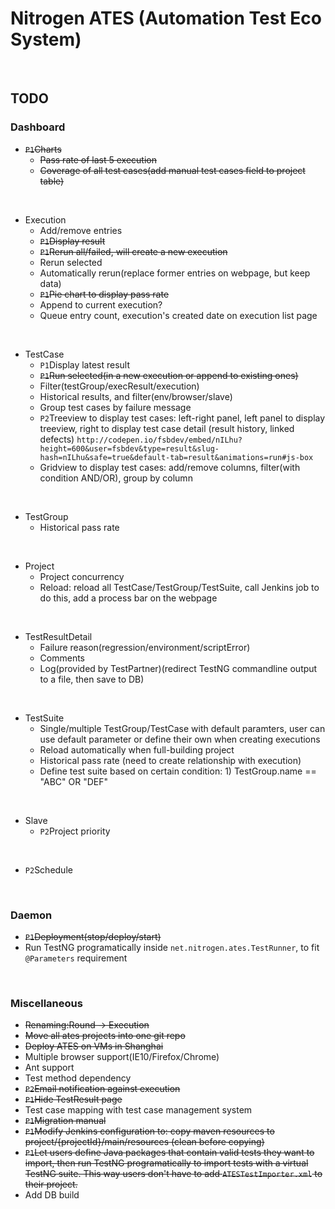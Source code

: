 # Nitrogen ATES (Automation Test Eco System)
<br/>

## TODO
### Dashboard
* ~~`P1`Charts~~
  * ~~Pass rate of last 5 execution~~
  * ~~Coverage of all test cases(add manual test cases field to project table)~~
<br/>

* Execution
  * Add/remove entries
  * ~~`P1`Display result~~
  * ~~`P1`Rerun all/failed, will create a new execution~~
  * Rerun selected
  * Automatically rerun(replace former entries on webpage, but keep data)
  * ~~`P1`Pie chart to display pass rate~~
  * Append to current execution?
  * Queue entry count, execution's created date on execution list page
<br/>

* TestCase
  * `P1`Display latest result
  * ~~`P1`Run selected(in a new execution or append to existing ones)~~
  * Filter(testGroup/execResult/execution)
  * Historical results, and filter(env/browser/slave)
  * Group test cases by failure message
  * `P2`Treeview to display test cases: left-right panel, left panel to display treeview, right to display test case detail (result history, linked defects)
    `http://codepen.io/fsbdev/embed/nILhu?height=600&user=fsbdev&type=result&slug-hash=nILhu&safe=true&default-tab=result&animations=run#js-box`
  * Gridview to display test cases: add/remove columns, filter(with condition AND/OR), group by column
<br/>

* TestGroup
  * Historical pass rate
<br/>

* Project
  * Project concurrency
  * Reload: reload all TestCase/TestGroup/TestSuite, call Jenkins job to do this, add a process bar on the webpage
<br/>

* TestResultDetail
  * Failure reason(regression/environment/scriptError)
  * Comments
  * Log(provided by TestPartner)(redirect TestNG commandline output to a file, then save to DB)
<br/>

* TestSuite
  * Single/multiple TestGroup/TestCase with default paramters, user can use default parameter or define their own when creating executions
  * Reload automatically when full-building project
  * Historical pass rate (need to create relationship with execution)
  * Define test suite based on certain condition: 1) TestGroup.name == "ABC" OR "DEF"
<br/>

* Slave
  * `P2`Project priority
<br/>

* `P2`Schedule
<br/>

### Daemon
* ~~`P1`Deployment(stop/deploy/start)~~
* Run TestNG programatically inside `net.nitrogen.ates.TestRunner`, to fit `@Parameters` requirement
<br/>

### Miscellaneous
* ~~Renaming:Round -> Execution~~
* ~~Move all ates projects into one git repo~~
* ~~Deploy ATES on VMs in Shanghai~~
* Multiple browser support(IE10/Firefox/Chrome)
* Ant support
* Test method dependency
* ~~`P2`Email notification against execution~~
* ~~`P1`Hide TestResult page~~
* Test case mapping with test case management system
* ~~`P1`Migration manual~~
* ~~`P1`Modify Jenkins configuration to: copy maven resources to project/{projectId}/main/resources (clean before copying)~~
* ~~`P1`Let users define Java packages that contain valid tests they want to import,
  then run TestNG programatically to import tests with a virtual TestNG suite.
  This way users don't have to add `ATESTestImporter.xml` to their project.~~
* Add DB build